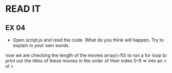 # READ IT
## EX 04
* Open script.js and read the code. What do you think will happen. Try to explain in your own words.


now we are checking the length of the movies array(=10) to run a for loop to print out the titles of these movies in the order of their index 0-9 => into an < ol > 
